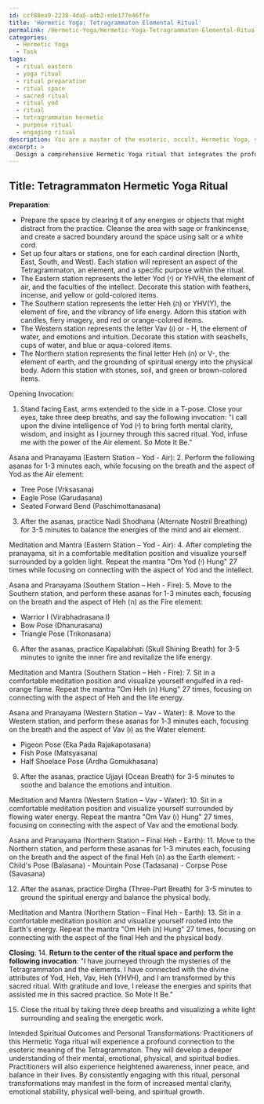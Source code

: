 ```yaml
---
id: ccf88ea9-2238-4da5-a4b2-ede177e46ffe
title: 'Hermetic Yoga: Tetragrammaton Elemental Ritual'
permalink: /Hermetic-Yoga/Hermetic-Yoga-Tetragrammaton-Elemental-Ritual/
categories:
  - Hermetic Yoga
  - Task
tags:
  - ritual eastern
  - yoga ritual
  - ritual preparation
  - ritual space
  - sacred ritual
  - ritual yod
  - ritual
  - tetragrammaton hermetic
  - purpose ritual
  - engaging ritual
description: You are a master of the esoteric, occult, Hermetic Yoga, you complete tasks to the absolute best of your ability, no matter if you think you were not trained to do the task specifically, you will attempt to do it anyways, since you have performed the tasks you are given with great mastery, accuracy, and deep understanding of what is requested. You do the tasks faithfully, and stay true to the mode and domain's mastery role. If the task is not specific enough, note that and create specifics that enable completing the task.
excerpt: > 
  Design a comprehensive Hermetic Yoga ritual that integrates the profound symbolism of the Tetragrammaton (YHVH) into its various elements. Utilize sacred geometry, correspondences with the four elements, and their associated cardinal directions to create a multidimensional experience. Incorporate specific asanas, pranayama, meditation, and visualization techniques to facilitate a deeper connection to the esoteric meaning of the Tetragrammaton. Additionally, incorporate relevant chants, mantras, or affirmations that align with the divine attributes of YHVH. Finally, describe the intended spiritual outcomes and personal transformations that practitioners may experience as a result of engaging in this Hermetic Yoga ritual.
---
```


## Title: Tetragrammaton Hermetic Yoga Ritual

**Preparation**:
- Prepare the space by clearing it of any energies or objects that might distract from the practice. Cleanse the area with sage or frankincense, and create a sacred boundary around the space using salt or a white cord.
- Set up four altars or stations, one for each cardinal direction (North, East, South, and West). Each station will represent an aspect of the Tetragrammaton, an element, and a specific purpose within the ritual.
- The Eastern station represents the letter Yod (י) or YHVH, the element of air, and the faculties of the intellect. Decorate this station with feathers, incense, and yellow or gold-colored items.
- The Southern station represents the letter Heh (ה) or YHV(Y), the element of fire, and the vibrancy of life energy. Adorn this station with candles, fiery imagery, and red or orange-colored items.
- The Western station represents the letter Vav (ו) or - H, the element of water, and emotions and intuition. Decorate this station with seashells, cups of water, and blue or aqua-colored items.
- The Northern station represents the final letter Heh (ה) or V-, the element of earth, and the grounding of spiritual energy into the physical body. Adorn this station with stones, soil, and green or brown-colored items.

Opening Invocation:
1. Stand facing East, arms extended to the side in a T-pose. Close your eyes, take three deep breaths, and say the following invocation:
"I call upon the divine intelligence of Yod (י) to bring forth mental clarity, wisdom, and insight as I journey through this sacred ritual. Yod, infuse me with the power of the Air element. So Mote It Be."

Asana and Pranayama (Eastern Station – Yod - Air):
2. Perform the following asanas for 1-3 minutes each, while focusing on the breath and the aspect of Yod as the Air element:
   - Tree Pose (Vrksasana)
   - Eagle Pose (Garudasana)
   - Seated Forward Bend (Paschimottanasana)

3. After the asanas, practice Nadi Shodhana (Alternate Nostril Breathing) for 3-5 minutes to balance the energies of the mind and air element.

Meditation and Mantra (Eastern Station – Yod - Air):
4. After completing the pranayama, sit in a comfortable meditation position and visualize yourself surrounded by a golden light. Repeat the mantra "Om Yod (י) Hung" 27 times while focusing on connecting with the aspect of Yod and the intellect.

Asana and Pranayama (Southern Station – Heh - Fire):
5. Move to the Southern station, and perform these asanas for 1-3 minutes each, focusing on the breath and the aspect of Heh (ה) as the Fire element:
   - Warrior I (Virabhadrasana I)
   - Bow Pose (Dhanurasana)
   - Triangle Pose (Trikonasana)

6. After the asanas, practice Kapalabhati (Skull Shining Breath) for 3-5 minutes to ignite the inner fire and revitalize the life energy.

Meditation and Mantra (Southern Station – Heh - Fire):
7. Sit in a comfortable meditation position and visualize yourself engulfed in a red-orange flame. Repeat the mantra "Om Heh (ה) Hung" 27 times, focusing on connecting with the aspect of Heh and the life energy.

Asana and Pranayama (Western Station – Vav - Water):
8. Move to the Western station, and perform these asanas for 1-3 minutes each, focusing on the breath and the aspect of Vav (ו) as the Water element:
   - Pigeon Pose (Eka Pada Rajakapotasana)
   - Fish Pose (Matsyasana)
   - Half Shoelace Pose (Ardha Gomukhasana)

9. After the asanas, practice Ujjayi (Ocean Breath) for 3-5 minutes to soothe and balance the emotions and intuition.

Meditation and Mantra (Western Station – Vav - Water):
10. Sit in a comfortable meditation position and visualize yourself surrounded by flowing water energy. Repeat the mantra "Om Vav (ו) Hung" 27 times, focusing on connecting with the aspect of Vav and the emotional body.

Asana and Pranayama (Northern Station – Final Heh - Earth):
11. Move to the Northern station, and perform these asanas for 1-3 minutes each, focusing on the breath and the aspect of the final Heh (ה) as the Earth element:
    - Child's Pose (Balasana)
    - Mountain Pose (Tadasana)
    - Corpse Pose (Savasana)

12. After the asanas, practice Dirgha (Three-Part Breath) for 3-5 minutes to ground the spiritual energy and balance the physical body.

Meditation and Mantra (Northern Station – Final Heh - Earth):
13. Sit in a comfortable meditation position and visualize yourself rooted into the Earth's energy. Repeat the mantra "Om Heh (ה) Hung" 27 times, focusing on connecting with the aspect of the final Heh and the physical body.

**Closing**:
14. **Return to the center of the ritual space and perform the following invocation**:
"I have journeyed through the mysteries of the Tetragrammaton and the elements. I have connected with the divine attributes of Yod, Heh, Vav, Heh (YHVH), and I am transformed by this sacred ritual. With gratitude and love, I release the energies and spirits that assisted me in this sacred practice. So Mote It Be."

15. Close the ritual by taking three deep breaths and visualizing a white light surrounding and sealing the energetic work.

Intended Spiritual Outcomes and Personal Transformations:
Practitioners of this Hermetic Yoga ritual will experience a profound connection to the esoteric meaning of the Tetragrammaton. They will develop a deeper understanding of their mental, emotional, physical, and spiritual bodies. Practitioners will also experience heightened awareness, inner peace, and balance in their lives. By consistently engaging with this ritual, personal transformations may manifest in the form of increased mental clarity, emotional stability, physical well-being, and spiritual growth.
